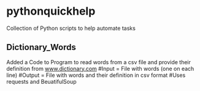 # pythonquickhelp
Collection of Python scripts to help automate tasks

## Dictionary_Words
Added a Code to Program to read words from a csv file and provide their definition from www.dictionary.com
#Input = File with words (one on each line)
#Output = File with words and their definition in csv format
#Uses requests and BeuatifulSoup

